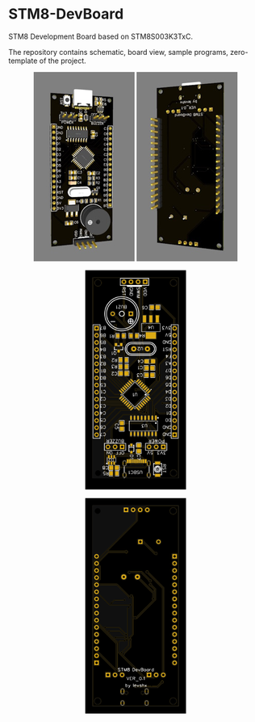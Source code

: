 # STM8-DevBoard
STM8 Development Board based on STM8S003K3TxC. 

The repository contains schematic, board view, sample programs, zero-template of the project. 

<p align="center">
  <img src="docs/top3d.jpg" style="transform: rotate(180deg); max-width: 200px;"/>
  <img src="docs/bottom3d.jpg" style="transform: rotate(180deg); max-width: 200px;"/>
</p>
<p align="center">
  <img src="docs/top2d.svg" style="transform: rotate(180deg); max-width: 200px;"/>
</p>
<p align="center">
  <img src="docs/bottom2d.svg" style="transform: rotate(180deg); max-width: 200px;"/>
</p>
